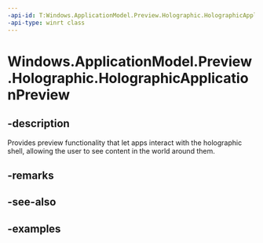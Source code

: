 ```yaml
---
-api-id: T:Windows.ApplicationModel.Preview.Holographic.HolographicApplicationPreview
-api-type: winrt class
---
```


<!-- Class syntax.
public class HolographicApplicationPreview 
-->

# Windows.ApplicationModel.Preview.Holographic.HolographicApplicationPreview

## -description
Provides preview functionality that let apps interact with the holographic shell, allowing the user to see content in the world around them.

## -remarks

## -see-also

## -examples

